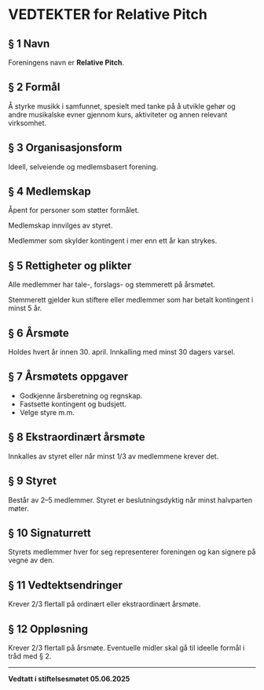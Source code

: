 # VEDTEKTER for Relative Pitch

## § 1 Navn

Foreningens navn er **Relative Pitch**.

## § 2 Formål

Å styrke musikk i samfunnet, spesielt med tanke på å utvikle gehør og andre musikalske evner gjennom kurs, aktiviteter og annen relevant virksomhet.

## § 3 Organisasjonsform

Ideell, selveiende og medlemsbasert forening.

## § 4 Medlemskap

Åpent for personer som støtter formålet.

Medlemskap innvilges av styret.

Medlemmer som skylder kontingent i mer enn ett år kan strykes.

## § 5 Rettigheter og plikter

Alle medlemmer har tale-, forslags- og stemmerett på årsmøtet.

Stemmerett gjelder kun stiftere eller medlemmer som har betalt kontingent i minst 5 år.

## § 6 Årsmøte

Holdes hvert år innen 30. april. Innkalling med minst 30 dagers varsel.

## § 7 Årsmøtets oppgaver

- Godkjenne årsberetning og regnskap.
- Fastsette kontingent og budsjett.
- Velge styre m.m.

## § 8 Ekstraordinært årsmøte

Innkalles av styret eller når minst 1/3 av medlemmene krever det.

## § 9 Styret

Består av 2–5 medlemmer. Styret er beslutningsdyktig når minst halvparten møter.

## § 10 Signaturrett

Styrets medlemmer hver for seg representerer foreningen og kan signere på vegne av den.

## § 11 Vedtektsendringer

Krever 2/3 flertall på ordinært eller ekstraordinært årsmøte.

## § 12 Oppløsning

Krever 2/3 flertall på årsmøte. Eventuelle midler skal gå til ideelle formål i tråd med § 2.

---

**Vedtatt i stiftelsesmøtet 05.06.2025**
